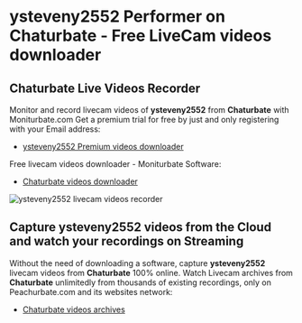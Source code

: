 # ysteveny2552 Performer on Chaturbate - Free LiveCam videos downloader

## Chaturbate Live Videos Recorder

Monitor and record livecam videos of **ysteveny2552** from **Chaturbate** with Moniturbate.com
Get a premium trial for free by just and only registering with your Email address:
* [ysteveny2552 Premium videos downloader](https://moniturbate.com/request-demo-licence-key.html)

Free livecam videos downloader - Moniturbate Software:
* [Chaturbate videos downloader](https://moniturbate.com/moniturbate-download-software.html)

![ysteveny2552 livecam videos recorder](https://peachurnet.com/templates/moniturbate-software.png)


## Capture ysteveny2552 videos from the Cloud and watch your recordings on Streaming

Without the need of downloading a software, capture **ysteveny2552** livecam videos from **Chaturbate** 100% online.
Watch Livecam archives from **Chaturbate** unlimitedly from thousands of existing recordings, only on Peachurbate.com and its websites network:
* [Chaturbate videos archives](https://peachurnet.com/)